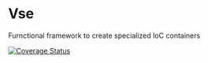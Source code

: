 # Vse
Furnctional framework to create specialized IoC containers


[![Coverage Status](https://coveralls.io/repos/github/rpokrovskij/Vse/badge.svg?p=10&branch=)](https://coveralls.io/github/rpokrovskij/Vse?p=10&branch=)
